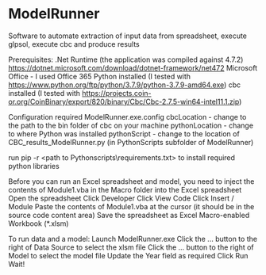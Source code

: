 # ModelRunner

Software to automate extraction of input data from spreadsheet, execute glpsol, execute cbc and produce results

Prerequisites:
.Net Runtime (the application was compiled against 4.7.2) https://dotnet.microsoft.com/download/dotnet-framework/net472
Microsoft Office - I used Office 365
Python installed (I tested with https://www.python.org/ftp/python/3.7.9/python-3.7.9-amd64.exe)
cbc installed (I tested with https://projects.coin-or.org/CoinBinary/export/820/binary/Cbc/Cbc-2.7.5-win64-intel11.1.zip)

Configuration required
ModelRunner.exe.config
cbcLocation - change to the path to the bin folder of cbc on your machine
pythonLocation - change to where Python was installed
pythonScript - change  to the location of CBC_results_ModelRunner.py (in PythonScripts subfolder of ModelRunner)

run pip -r <path to Pythonscripts\requirements.txt> to install required python libraries

Before you can run an Excel spreadsheet and model, you need to inject the contents of Module1.vba in the Macro folder into the Excel spreadsheet
Open the spreadsheet
Click Developer
Click View Code
Click Insert / Module
Paste the contents of Module1.vba at the cursor (it should be in the source code content area)
Save the spreadsheet as Excel Macro-enabled Workbook (*.xlsm)

To run data and a model:
Launch ModelRunner.exe
Click the ... button to the right of Data Source to select the xlsm file
Click the ... button to the right of Model to select the model file
Update the Year field as required
Click Run
Wait!

